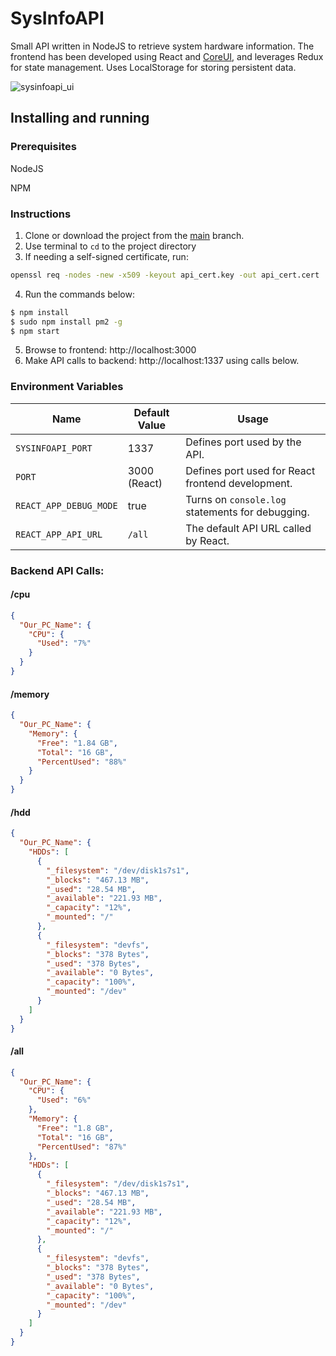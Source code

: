 # SysInfoAPI
Small API written in NodeJS to retrieve system hardware information. The frontend has been developed using React and [CoreUI](https://coreui.io/react/), and leverages Redux for state management. Uses LocalStorage for storing persistent data.

![sysinfoapi_ui](https://github.com/TheConsciousness/SysInfoAPI/assets/14192161/e7de9a0c-baee-470b-8777-9d6d61c29d10)

## Installing and running

### Prerequisites

 NodeJS
 
 NPM

### Instructions

1. Clone or download the project from the [main](https://github.com/TheConsciousness/SysInfoAPI/tree/main) branch.
2. Use terminal to `cd` to the project directory
3. If needing a self-signed certificate, run:
```bash
openssl req -nodes -new -x509 -keyout api_cert.key -out api_cert.cert
```
4. Run the commands below:
```bash
$ npm install
$ sudo npm install pm2 -g
$ npm start 
```

5. Browse to frontend: http://localhost:3000
6. Make API calls to backend: http://localhost:1337 using calls below.

### Environment Variables

|Name|Default Value|Usage|
|----|----|----|
|`SYSINFOAPI_PORT`|1337|Defines port used by the API.|
|`PORT`|3000 (React)|Defines port used for React frontend development.|
|`REACT_APP_DEBUG_MODE`|true|Turns on `console.log` statements for debugging.|
|`REACT_APP_API_URL`|`/all`|The default API URL called by React.|


### Backend API Calls:

#### /cpu

```json
{
  "Our_PC_Name": {
    "CPU": {
      "Used": "7%"
    }
  }
}
```

#### /memory
```json
{
  "Our_PC_Name": {
    "Memory": {
      "Free": "1.84 GB",
      "Total": "16 GB",
      "PercentUsed": "88%"
    }
  }
}
```

#### /hdd
```json
{
  "Our_PC_Name": {
    "HDDs": [
      {
        "_filesystem": "/dev/disk1s7s1",
        "_blocks": "467.13 MB",
        "_used": "28.54 MB",
        "_available": "221.93 MB",
        "_capacity": "12%",
        "_mounted": "/"
      },
      {
        "_filesystem": "devfs",
        "_blocks": "378 Bytes",
        "_used": "378 Bytes",
        "_available": "0 Bytes",
        "_capacity": "100%",
        "_mounted": "/dev"
      }
    ]
  }
}
```
 
#### /all
```json
{
  "Our_PC_Name": {
    "CPU": {
      "Used": "6%"
    },
    "Memory": {
      "Free": "1.8 GB",
      "Total": "16 GB",
      "PercentUsed": "87%"
    },
    "HDDs": [
      {
        "_filesystem": "/dev/disk1s7s1",
        "_blocks": "467.13 MB",
        "_used": "28.54 MB",
        "_available": "221.93 MB",
        "_capacity": "12%",
        "_mounted": "/"
      },
      {
        "_filesystem": "devfs",
        "_blocks": "378 Bytes",
        "_used": "378 Bytes",
        "_available": "0 Bytes",
        "_capacity": "100%",
        "_mounted": "/dev"
      }
    ]
  }
}
```

